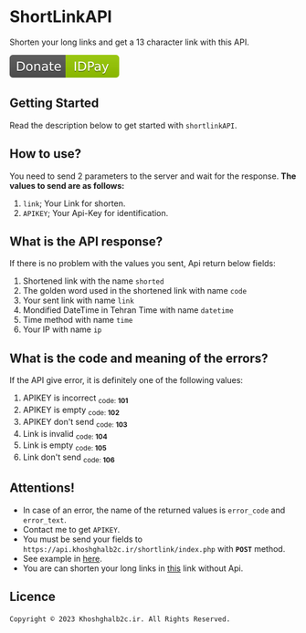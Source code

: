 # ShortLinkAPI
Shorten your long links and get a 13 character link with this API.

[![Donate](DonateIDPay.svg)](https://idpay.ir/khoshghalb2c/)
## Getting Started
Read the description below to get started with `shortlinkAPI`.

## How to use?
You need to send 2 parameters to the server and wait for the response.
**The values to send are as follows:**
1. `link`; Your Link for shorten.
2. `APIKEY`; Your Api-Key for identification.

## What is the API response?
If there is no problem with the values you sent, Api return below fields:
1. Shortened link with the name `shorted`
2. The golden word used in the shortened link with name `code`
3. Your sent link with name `link`
4. Mondified DateTime in Tehran Time with name `datetime`
5. Time method with name `time`
6. Your IP with name `ip`

## What is the code and meaning of the errors?
If the API give error, it is definitely one of the following values:
1. APIKEY is incorrect <sub>code: **101**</sub>
2. APIKEY is empty <sub>code: **102**</sub>
3. APIKEY don't send <sub>code: **103**</sub>
4. Link is invalid <sub>code: **104**</sub>
5. Link is empty <sub>code: **105**</sub>
6. Link don't send <sub>code: **106**</sub>

## Attentions!
- In case of an error, the name of the returned values is `error_code` and `error_text`.
- Contact me to get `APIKEY`.
- You must be send your fields to `https://api.khoshghalb2c.ir/shortlink/index.php` with **`POST`** method.
- See example in [here](example.html).
- You are can shorten your long links in [this](https://shortlink.khoshghalb2c.ir/) link without Api.

## Licence
```
Copyright © 2023 Khoshghalb2c.ir. All Rights Reserved.
```
